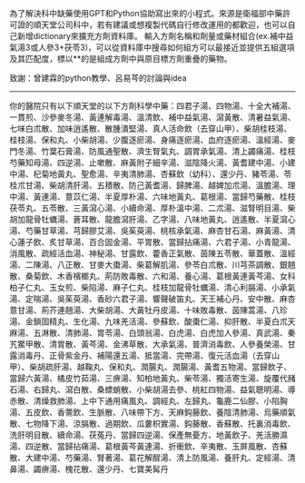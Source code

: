 為了解決科中缺藥使用GPT和Python協助寫出來的小程式。來源是衛福部中藥許可證的順天堂公司科中，若有建議或想複製代碼自行修改運用的都歡迎，也可以自己新增dictionary來擴充方劑資料庫。
輸入方劑名稱和劑量或藥材組合(ex.補中益氣湯3或人參3+茯苓3)，可以從資料庫中搜尋如何組方可以最接近並提供五組選項及其匹配度，標以**的是組成方劑中與原目標方劑重疊的藥物。

致謝：曾建霖的python教學、呂易芩的討論與idea

---------------------------------------------------------------
你的醫院只有以下順天堂的以下方劑科學中藥：四君子湯、四物湯、十全大補湯、一貫煎、沙參麥冬湯、黃連解毒湯、溫清飲、補中益氣湯、瀉黃散、清暑益氣湯、七味白朮散、加味逍遙散、散腫潰堅湯、真人活命飲（去穿山甲）、柴胡桂枝湯、桂枝湯、保和丸、小柴胡湯、少腹逐瘀湯、身痛逐瘀湯、血府逐瘀湯、溫經湯、麥門冬湯、竹葉石膏湯、防風通聖散、濟生腎氣丸、調胃承氣湯、清上蠲痛湯、桂枝芍藥知母湯、四逆湯、止嗽散、麻黃附子細辛湯、滋陰降火湯、黃耆建中湯、小建中湯、杞菊地黃丸、聖愈湯、辛夷清肺湯、杏蘇飲（幼科）、還少丹、豬苓湯、苓桂朮甘湯、柴胡清肝湯、五積散、防己黃耆湯、歸脾湯、越婢加朮湯、溫膽湯、理中湯、黃連湯、薏苡仁湯、半夏厚朴湯、六味地黃丸、葛根湯、當歸芍藥散、桂枝茯苓丸、五苓散、三黃瀉心湯、小續命湯、厚朴溫中湯、二朮湯、滋腎明目湯、柴胡加龍骨牡蠣湯、蒼耳散、龍膽瀉肝湯、乙字湯、八味地黃丸、逍遙散、半夏瀉心湯、芍藥甘草湯、芎歸膠艾湯、吳茱萸湯、桃核承氣湯、麻杏甘石湯、麻黃湯、清心蓮子飲、炙甘草湯、百合固金湯、平胃散、當歸拈痛湯、六君子湯、小青龍湯、消風散、疏經活血湯、神秘湯、甘露飲、藿香正氣散、茵陳五苓散、華蓋散、溫經湯、二陳湯、八正散、甘麥大棗湯、柴葛解肌湯、參苓白朮散、川芎茶調散、銀翹散、桑菊飲、木香檳榔丸、荊防敗毒散、六和湯、養心湯、葛根黃連黃芩湯、女科柏子仁丸、玉女煎、柴陷湯、麻子仁丸、桂枝加龍骨牡蠣湯、清心利膈湯、小承氣湯、定喘湯、吳茱萸湯、香砂六君子湯、響聲破笛丸、天王補心丹、安中散、麻杏薏甘湯、荊芥連翹湯、大柴胡湯、大黃牡丹皮湯、十味敗毒散、茵陳蒿湯、八珍湯、金鎖固精丸、生化湯、九味羌活湯、參蘇飲、酸棗仁湯、抑肝散、半夏白朮天麻湯、五淋散、清肺湯、胃苓湯、白頭翁湯、白虎湯、白虎加人參湯、真武湯、秦艽鱉甲散、清胃散、黃芩湯、金沸草散、大承氣湯、普濟消毒飲、人參養榮湯、甘露消毒丹、正骨紫金丹、補陽還五湯、抵當湯、完帶湯、復元活血湯（去穿山甲）、柴胡疏肝湯、越鞠丸、保和丸、潤腸丸、潤腸湯、黃耆五物湯、當歸飲子、當歸六黃湯、橘皮竹茹湯、三痹湯、知柏地黃丸、柴苓湯、獨活寄生湯、旋覆代赭石湯、右歸丸、瀉白散、桑螵蛸散、小柴胡湯去參、桃紅四物湯、益氣聰明湯、導赤散、清燥救肺湯、上中下通用痛風丸、調經丸、左歸丸、龜鹿二仙膠、小陷胸湯、五皮飲、香薷飲、生脈散、八味帶下方、天麻鈎藤飲、養陰清肺湯、烏藥順氣散、七物降下湯、涼膈散、過期飲、瓜蔞枳實湯、鈎藤散、香蘇散、托裏消毒飲、洗肝明目散、續命湯、茯菟丹、當歸四逆湯、保產無憂方、地黃飲子、羌活勝濕湯、四逆散、當歸拈痛湯、葛根黃芩黃連湯、折衝飲、辛夷散、玉屏風散、杏蘇散、大建中湯、芍藥湯、腎著湯、葛花解酲湯、清上防風湯、養肝丸、定經湯、清鼻湯、蠲痹湯、槐花散、還少丹、七寶美髯丹
